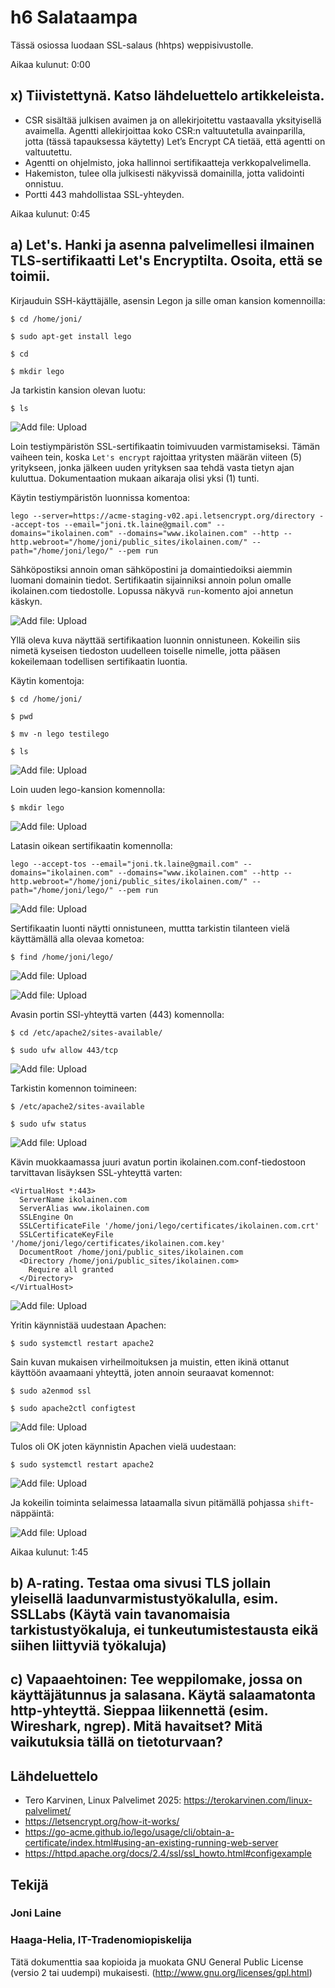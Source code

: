 # h6 Salataampa

Tässä osiossa luodaan SSL-salaus (hhtps) weppisivustolle.

Aikaa kulunut: 0:00

## x) Tiivistettynä. Katso lähdeluettelo artikkeleista.

- CSR sisältää julkisen avaimen ja on allekirjoitettu vastaavalla yksityisellä avaimella. Agentti allekirjoittaa koko CSR:n valtuutetulla avainparilla, jotta (tässä tapauksessa käytetty) Let’s Encrypt CA tietää, että agentti on valtuutettu.
- Agentti on ohjelmisto, joka hallinnoi sertifikaatteja verkkopalvelimella.
- Hakemiston, tulee olla julkisesti näkyvissä domainilla, jotta validointi onnistuu.
- Portti 443 mahdollistaa SSL-yhteyden.

Aikaa kulunut: 0:45

## a) Let's. Hanki ja asenna palvelimellesi ilmainen TLS-sertifikaatti Let's Encryptilta. Osoita, että se toimii.

Kirjauduin SSH-käyttäjälle, asensin Legon ja sille oman kansion komennoilla:

`$ cd /home/joni/`

`$ sudo apt-get install lego`

`$ cd`

`$ mkdir lego`

Ja tarkistin kansion olevan luotu:

`$ ls`

![Add file: Upload](h6_Kuva100.png)

Loin testiympäristön SSL-sertifikaatin toimivuuden varmistamiseksi. Tämän vaiheen tein, koska `Let's encrypt` rajoittaa yritysten määrän viiteen (5) yritykseen, jonka jälkeen uuden yrityksen saa tehdä vasta tietyn ajan kuluttua. Dokumentaation mukaan aikaraja olisi yksi (1) tunti.

Käytin testiympäristön luonnissa komentoa:

```
lego --server=https://acme-staging-v02.api.letsencrypt.org/directory --accept-tos --email="joni.tk.laine@gmail.com" --domains="ikolainen.com" --domains="www.ikolainen.com" --http --http.webroot="/home/joni/public_sites/ikolainen.com/" --path="/home/joni/lego/" --pem run

```

Sähköpostiksi annoin oman sähköpostini ja domaintiedoiksi aiemmin luomani domainin tiedot. Sertifikaatin sijainniksi annoin polun omalle ikolainen.com tiedostolle. Lopussa näkyvä `run`-komento ajoi annetun käskyn.

![Add file: Upload](h6_Kuva101.png)

Yllä oleva kuva näyttää sertifikaation luonnin onnistuneen. Kokeilin siis nimetä kyseisen tiedoston uudelleen toiselle nimelle, jotta pääsen kokeilemaan todellisen sertifikaatin luontia.

Käytin komentoja:

`$ cd /home/joni/`

`$ pwd`

`$ mv -n lego testilego`

`$ ls`

![Add file: Upload](h6_Kuva102.png)

Loin uuden lego-kansion komennolla:

`$ mkdir lego`

![Add file: Upload](h6_Kuva104.png)

Latasin oikean sertifikaatin komennolla:

```
lego --accept-tos --email="joni.tk.laine@gmail.com" --domains="ikolainen.com" --domains="www.ikolainen.com" --http --http.webroot="/home/joni/public_sites/ikolainen.com/" --path="/home/joni/lego/" --pem run

```

![Add file: Upload](h6_Kuva105.png)

Sertifikaatin luonti näytti onnistuneen, muttta tarkistin tilanteen vielä käyttämällä alla olevaa kometoa:

`$ find /home/joni/lego/`

![Add file: Upload](h6_Kuva103.png)


![Add file: Upload](h6_Kuva106.png)

Avasin portin SSl-yhteyttä varten (443) komennolla:

`$ cd /etc/apache2/sites-available/`

`$ sudo ufw allow 443/tcp`

![Add file: Upload](h6_Kuva107.png)

Tarkistin komennon toimineen:

`$ /etc/apache2/sites-available`

`$ sudo ufw status`

![Add file: Upload](h6_Kuva109.png)

Kävin muokkaamassa juuri avatun portin ikolainen.com.conf-tiedostoon tarvittavan lisäyksen SSL-yhteyttä varten:

```
<VirtualHost *:443>
  ServerName ikolainen.com
  ServerAlias www.ikolainen.com
  SSLEngine On
  SSLCertificateFile '/home/joni/lego/certificates/ikolainen.com.crt'
  SSLCertificateKeyFile '/home/joni/lego/certificates/ikolainen.com.key'
  DocumentRoot /home/joni/public_sites/ikolainen.com
  <Directory /home/joni/public_sites/ikolainen.com>
    Require all granted
  </Directory>
</VirtualHost>
```

![Add file: Upload](h6_Kuva108.png)

Yritin käynnistää uudestaan Apachen:

`$ sudo systemctl restart apache2`

Sain kuvan mukaisen virheilmoituksen ja muistin, etten ikinä ottanut käyttöön avaamaani yhteyttä, joten annoin seuraavat komennot:

`$ sudo a2enmod ssl`

`$ sudo apache2ctl configtest`

![Add file: Upload](h6_Kuva110.png)

Tulos oli OK joten käynnistin Apachen vielä uudestaan:

`$ sudo systemctl restart apache2`

![Add file: Upload](h6_Kuva111.png)

Ja kokeilin toiminta selaimessa lataamalla sivun pitämällä pohjassa `shift`-näppäintä:

![Add file: Upload](h6_Kuva112.png)

Aikaa kulunut: 1:45

## b) A-rating. Testaa oma sivusi TLS jollain yleisellä laadunvarmistustyökalulla, esim. SSLLabs (Käytä vain tavanomaisia tarkistustyökaluja, ei tunkeutumistestausta eikä siihen liittyviä työkaluja)

## c) Vapaaehtoinen: Tee weppilomake, jossa on käyttäjätunnus ja salasana. Käytä salaamatonta http-yhteyttä. Sieppaa liikennettä (esim. Wireshark, ngrep). Mitä havaitset? Mitä vaikutuksia tällä on tietoturvaan?



## Lähdeluettelo

- Tero Karvinen, Linux Palvelimet 2025: https://terokarvinen.com/linux-palvelimet/
- https://letsencrypt.org/how-it-works/
- https://go-acme.github.io/lego/usage/cli/obtain-a-certificate/index.html#using-an-existing-running-web-server
- https://httpd.apache.org/docs/2.4/ssl/ssl_howto.html#configexample




## Tekijä

### Joni Laine

### Haaga-Helia, IT-Tradenomiopiskelija

Tätä dokumenttia saa kopioida ja muokata GNU General Public License (versio 2 tai uudempi) mukaisesti. (http://www.gnu.org/licenses/gpl.html)

